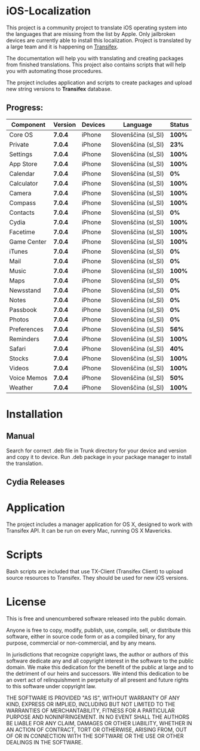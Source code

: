 iOS-Localization
================

This project is a community project to translate iOS operating system into the languages that are missing from the list by Apple. Only jailbroken devices are currently able to install this localization. Project is translated by a large team and it is happening on [Transifex](https://www.transifex.com/projects/p/apple-ios/).

The documentation will help you with translating and creating packages from finished translations. This project also contains scripts that will help you with automating those procedures.

The project includes application and scripts to create packages and upload new string versions to **Transifex** database.

Progress:
----------------

| Component     |  Version      |  Devices      |  Language     |  Status       |
| ------------- | ------------- | ------------- | ------------- | ------------- |
| Core OS       | **7.0.4**     | iPhone        | Slovenščina (sl_SI)  | **100%**      |
| Private       | **7.0.4**     | iPhone        | Slovenščina (sl_SI)  | **23%**       |
| Settings      | **7.0.4**     | iPhone        | Slovenščina (sl_SI)  | **100%**      |
| App Store     | **7.0.4**     | iPhone        | Slovenščina (sl_SI)  | **100%**      |
| Calendar      | **7.0.4**     | iPhone        | Slovenščina (sl_SI)  | **0%**        |
| Calculator    | **7.0.4**     | iPhone        | Slovenščina (sl_SI)  | **100%**      |
| Camera        | **7.0.4**     | iPhone        | Slovenščina (sl_SI)  | **100%**      |
| Compass       | **7.0.4**     | iPhone        | Slovenščina (sl_SI)  | **100%**      |
| Contacts      | **7.0.4**     | iPhone        | Slovenščina (sl_SI)  | **0%**        |
| Cydia         | **7.0.4**     | iPhone        | Slovenščina (sl_SI)  | **100%**      |
| Facetime      | **7.0.4**     | iPhone        | Slovenščina (sl_SI)  | **100%**      |
| Game Center   | **7.0.4**     | iPhone        | Slovenščina (sl_SI)  | **100%**      |
| iTunes        | **7.0.4**     | iPhone        | Slovenščina (sl_SI)  | **0%**        |
| Mail          | **7.0.4**     | iPhone        | Slovenščina (sl_SI)  | **0%**        |
| Music         | **7.0.4**     | iPhone        | Slovenščina (sl_SI)  | **100%**      |
| Maps          | **7.0.4**     | iPhone        | Slovenščina (sl_SI)  | **0%**        |
| Newsstand     | **7.0.4**     | iPhone        | Slovenščina (sl_SI)  | **0%**        |
| Notes         | **7.0.4**     | iPhone        | Slovenščina (sl_SI)  | **0%**        |
| Passbook      | **7.0.4**     | iPhone        | Slovenščina (sl_SI)  | **0%**        |
| Photos        | **7.0.4**     | iPhone        | Slovenščina (sl_SI)  | **0%**        |
| Preferences   | **7.0.4**     | iPhone        | Slovenščina (sl_SI)  | **56%**       |
| Reminders     | **7.0.4**     | iPhone        | Slovenščina (sl_SI)  | **100%**      |
| Safari        | **7.0.4**     | iPhone        | Slovenščina (sl_SI)  | **40%**       |
| Stocks        | **7.0.4**     | iPhone        | Slovenščina (sl_SI)  | **100%**      |
| Videos        | **7.0.4**     | iPhone        | Slovenščina (sl_SI)  | **100%**      |
| Voice Memos   | **7.0.4**     | iPhone        | Slovenščina (sl_SI)  | **50%**       |
| Weather       | **7.0.4**     | iPhone        | Slovenščina (sl_SI)  | **100%**      |


Installation
================

Manual
----------------
Search for correct .deb file in Trunk directory for your device and version and copy it to device. Run .deb package in your package manager to install the translation.

Cydia Releases
----------------

Application
================
The project includes a manager application for OS X, designed to work with Transifex API. It can be run on every Mac, running OS X Mavericks.

Scripts
================
Bash scripts are included that use TX-Client (Transifex Client) to upload source resources to Transifex. They should be used for new iOS versions.

License
================
This is free and unencumbered software released into the public domain.

Anyone is free to copy, modify, publish, use, compile, sell, or
distribute this software, either in source code form or as a compiled
binary, for any purpose, commercial or non-commercial, and by any
means.

In jurisdictions that recognize copyright laws, the author or authors
of this software dedicate any and all copyright interest in the
software to the public domain. We make this dedication for the benefit
of the public at large and to the detriment of our heirs and
successors. We intend this dedication to be an overt act of
relinquishment in perpetuity of all present and future rights to this
software under copyright law.

THE SOFTWARE IS PROVIDED "AS IS", WITHOUT WARRANTY OF ANY KIND,
EXPRESS OR IMPLIED, INCLUDING BUT NOT LIMITED TO THE WARRANTIES OF
MERCHANTABILITY, FITNESS FOR A PARTICULAR PURPOSE AND NONINFRINGEMENT.
IN NO EVENT SHALL THE AUTHORS BE LIABLE FOR ANY CLAIM, DAMAGES OR
OTHER LIABILITY, WHETHER IN AN ACTION OF CONTRACT, TORT OR OTHERWISE,
ARISING FROM, OUT OF OR IN CONNECTION WITH THE SOFTWARE OR THE USE OR
OTHER DEALINGS IN THE SOFTWARE.
